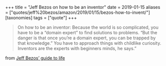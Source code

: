 +++
title = "Jeff Bezos on how to be an inventor"
date = 2019-01-15
aliases = ["quotes/jeff%20bezos/amazon/2019/01/15/bezos-how-to-invent/"]
[taxonomies]
tags = ["quote"]
+++

> On how to be an inventor: Because the world is so complicated, you have to be a “domain expert” to find solutions to problems. “But the danger is that once you’re a domain expert, you can be trapped by that knowledge.” You have to approach things with childlike curiosity. Inventors are the experts with beginners minds, he says.”

from [Jeff Bezos’ guide to life](https://techcrunch.com/2017/11/05/jeff-bezos-guide-to-life/)
